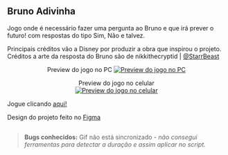 ## Bruno Adivinha

Jogo onde é necessário fazer uma pergunta ao Bruno e que irá prever o futuro! com respostas do tipo Sim, Não e talvez.

Principais créditos vão a Disney por produzir a obra que inspirou o projeto.\
Créditos a arte da resposta do Bruno são de nikkithecryptid | <a href="https://mobile.twitter.com/StarrBeast">@StarrBeast</a>

<div align="center">
        
  Preview do jogo no PC
  <a href="" target="_blank"><img src="https://i.ibb.co/Bjf6YCf/preview.jpg" alt="Preview do jogo no PC"></a>

  Preview do jogo no celular\
  <a href="" target="_blank"><img src="https://i.ibb.co/LvH927f/preview2.jpg" alt="Preview do jogo no celular"></a>
  
</div>

Jogue clicando <a href="https://crazymaax.github.io/Bruno-Adivinha/">aqui!</a>

Design do projeto feito no <a href="https://www.figma.com/file/MlHCy6n9k2Ze8CWaGdKDwu/Bruno-Adivinha">Figma</a>

##
> **Bugs conhecidos:** Gif não está sincronizado - *não consegui ferramentas para detectar a duração e assim aplicar no script.*
